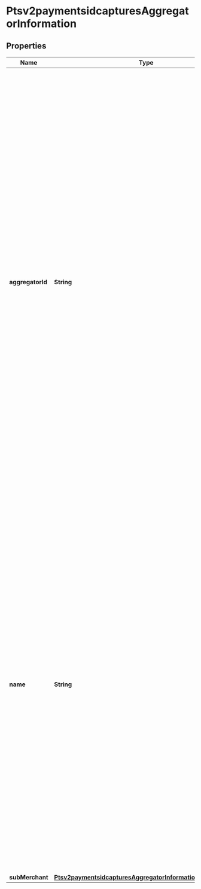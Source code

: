 
# Ptsv2paymentsidcapturesAggregatorInformation

## Properties
Name | Type | Description | Notes
------------ | ------------- | ------------- | -------------
**aggregatorId** | **String** | Value that identifies you as a payment aggregator. Get this value from the processor.  **CyberSource through VisaNet**\\ The value for this field corresponds to the following data in the TC 33 capture file5: - Record: CP01 TCR6 - Position: 95-105 - Field: MasterCard Payment Facilitator ID  **FDC Compass**\\ This value must consist of uppercase characters.  ccAuthService\\ **American Express Direct**: R for all aggregator transactions.\\ **CyberSource through VisaNet**: R for Mastercard aggregator transactions and for American Express aggregator authorizations; otherwise, not used.\\ **FDC Compass**: R for all aggregator transactions.\\ **FDC Nashville Global**: R for all aggregator transactions.  For processor-specific information, see the &#x60;aggregator_id&#x60; field in [Credit Card Services Using the SCMP API.](http://apps.cybersource.com/library/documentation/dev_guides/CC_Svcs_SCMP_API/html)  |  [optional]
**name** | **String** | Your payment aggregator business name.  **American Express Direct**\\ The maximum length of the aggregator name depends on the length of the sub-merchant name. The combined length for both values must not exceed 36 characters.\\  **CyberSource through VisaNet**\\ With American Express, the maximum length of the aggregator name depends on the length of the sub-merchant name. The combined length for both values must not exceed 36 characters. The value for this field does not map to the TC 33 capture file5.  **FDC Compass**\\ This value must consist of uppercase characters.  For processor-specific information, see the aggregator_name field in [Credit Card Services Using the SCMP API.](http://apps.cybersource.com/library/documentation/dev_guides/CC_Svcs_SCMP_API/html)  |  [optional]
**subMerchant** | [**Ptsv2paymentsidcapturesAggregatorInformationSubMerchant**](Ptsv2paymentsidcapturesAggregatorInformationSubMerchant.md) |  |  [optional]




